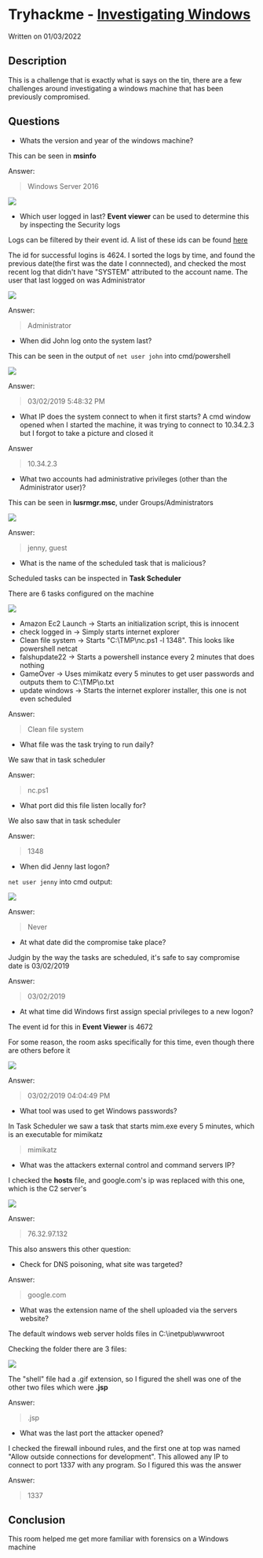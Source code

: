 # Tryhackme - [Investigating Windows](https://tryhackme.com/room/investigatingwindows) 
Written on 01/03/2022



## Description

This is a challenge that is exactly what is says on the tin, there are a few challenges around investigating a windows machine that has been previously compromised.



## Questions

- Whats the version and year of the windows machine?

This can be seen in **msinfo**

Answer:

> Windows Server 2016 


![](./images/invwin1.png)

- Which user logged in last?
**Event viewer** can be used to determine this by inspecting the Security logs

Logs can be filtered by their event id. A list of these ids can be found [here](https://www.ultimatewindowssecurity.com/securitylog/encyclopedia/)

The id for successful logins is 4624. I sorted the logs by time, and found the previous date(the first was the date I connnected), and checked the most recent log that didn't have "SYSTEM" attributed to the account name. The user that last logged on was Administrator

![](./images/invwin2.png)

Answer:

> Administrator

- When did John log onto the system last?

This can be seen in the output of `net user john` into cmd/powershell

![](./images/invwin3.png)

Answer:

> 03/02/2019 5:48:32 PM

- What IP does the system connect to when it first starts?
A cmd window opened when I started the machine, it was trying to connect to 10.34.2.3 but I forgot to take a picture and closed it

Answer

> 10.34.2.3

- What two accounts had administrative privileges (other than the Administrator user)?

This can be seen in **lusrmgr.msc**, under Groups/Administrators

![](./images/invwin4.png)

Answer:

> jenny, guest

- What is the name of the scheduled task that is malicious?

Scheduled tasks can be inspected in **Task Scheduler**

There are 6 tasks configured on the machine

![](./images/invwin5.png)


- Amazon Ec2 Launch -> Starts an initialization script, this is innocent
- check logged in -> Simply starts internet explorer
- Clean file system -> Starts "C:\\TMP\\nc.ps1 -l 1348". This looks like powershell netcat
- falshupdate22 -> Starts a powershell instance every 2 minutes that does nothing
- GameOver -> Uses mimikatz every 5 minutes to get user passwords and outputs them to C:\\TMP\\o.txt
- update windows -> Starts the internet explorer installer, this one is not even scheduled

Answer:

> Clean file system 

- What file was the task trying to run daily?

We saw that in task scheduler

Answer:

> nc.ps1

- What port did this file listen locally for?

We also saw that in task scheduler

Answer:

> 1348

- When did Jenny last logon?

`net user jenny` into cmd output:

![](./images/invwin6.png)

Answer:

> Never

- At what date did the compromise take place?

Judgin by the way the tasks are scheduled, it's safe to say compromise date is 03/02/2019

Answer:

> 03/02/2019

- At what time did Windows first assign special privileges to a new logon?

The event id for this in **Event Viewer** is 4672

For some reason, the room asks specifically for this time, even though there are others before it

![](./images/invwin7.png)

Answer:

> 03/02/2019 04:04:49 PM

- What tool was used to get Windows passwords?

In Task Scheduler we saw a task that starts mim.exe every 5 minutes, which is an executable for mimikatz

> mimikatz

- What was the attackers external control and command servers IP?

I checked the **hosts** file, and google.com's ip was replaced with this one, which is the C2 server's

![](./images/invwin8.png)

Answer:

> 76.32.97.132

This also answers this other question:

- Check for DNS poisoning, what site was targeted?

Answer:

> google.com

- What was the extension name of the shell uploaded via the servers website?

The default windows web server holds files in C:\\inetpub\\wwwroot

Checking the folder there are 3 files:

![](./images/invwin9.png)

The "shell" file had a .gif extension, so I figured the shell was one of the other two files which were **.jsp**

Answer:

> .jsp

- What was the last port the attacker opened?

I checked the firewall inbound rules, and the first one at top was named "Allow outside connections for development". This allowed any IP to connect to port 1337 with any program. So I figured this was the answer

Answer:

> 1337



## Conclusion

This room helped me get more familiar with forensics on a Windows machine




